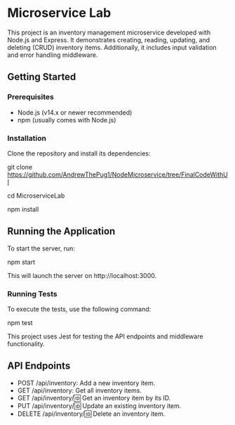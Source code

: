 # Microservice Lab

This project is an inventory management microservice developed with Node.js and Express. It demonstrates creating, reading, updating, and deleting (CRUD) inventory items. Additionally, it includes input validation and error handling middleware.

## Getting Started

### Prerequisites

- Node.js (v14.x or newer recommended)
- npm (usually comes with Node.js)

### Installation

Clone the repository and install its dependencies:

git clone https://github.com/AndrewThePug1/NodeMicroservice/tree/FinalCodeWithUI

cd MicroserviceLab

npm install

## Running the Application

To start the server, run:

npm start

This will launch the server on http://localhost:3000. 

### Running Tests

To execute the tests, use the following command:

npm test

This project uses Jest for testing the API endpoints and middleware functionality.

## API Endpoints

- POST /api/inventory: Add a new inventory item.
- GET /api/inventory: Get all inventory items.
- GET /api/inventory/:id: Get an inventory item by its ID.
- PUT /api/inventory/:id: Update an existing inventory item.
- DELETE /api/inventory/:id: Delete an inventory item.

